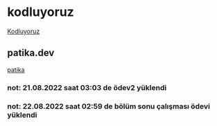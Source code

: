 ﻿
 # kodluyoruz 
 [Kodluyoruz](https://www.kodluyoruz.org/)
 ## patika.dev
 [patika](https://www.patika.dev/)

### not: 21.08.2022 saat 03:03 de ödev2 yüklendi
### not: 22.08.2022 saat 02:59 de bölüm sonu çalışması ödevi yüklendi